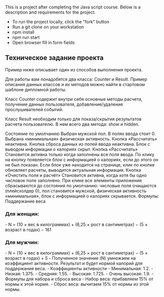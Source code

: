 This is a project after completing the Java script course. Below is a description and requirements for the project.
- To run the project locally, click the "fork" button
- Run a git clone on your workstation
- npm install
- npm run start
- Open browser fill in form fields


<h2>Техническое задание проекта</h2>
Пример ниже описывает один из способов выполнения проекта.

Для работы вам понадобятся два класса: Counter и Result. Пример описания данных классов и их методов можно найти в стартовом шаблоне дипломной работы. 

Класс Counter содержит внутри себя основные  методы расчета, получение данных пользователя, добавление/удаление прослушивателей событий.

Класс Result необходим только для показа/скрытия результатов расчета пользователю. В нем всего два метода: show и hidden.


Состояние по умолчанию
Выбран мужской пол.
В полях ввода стоит 0.
Выбрана «минимальная» физическая активность.
Кнопка «Рассчитать» неактивна.
Кнопка сброса данных из полей ввода неактивна.
Блок с выводом информации о калориях скрыт.
Кнопка «Рассчитать»
Становится активна только когда заполнены все поля ввода.
По клику на кнопку появляется блок с информацией о калориях, если до этого он не был показан. Если блок уже находится на странице, клик по кнопке обновляет расчеты, выводится актуальная информация.
Кнопка «Очистить поля и расчёт»
Становится активна, когда хотя бы одно числовое поле заполнено.
При клике все элементы приложения сбрасываются до состояния по умолчанию: числовые поля очищаются (плейсхолдер 0), пол становится мужской, физическая активность «минимальная», блок с информацией о калориях скрывается.
Формулы:
Поддержание веса
<h3>Для женщин:</h3>
- N = (10 × вес в килограммах) + (6,25 × рост в сантиметрах) − (5 × возраст в годах) − 161
<h3>Для мужчин:</h3>
- N = (10 × вес в килограммах) + (6,25 × рост в сантиметрах) − (5 × возраст в годах) + 5
- Полученное значение (N) умножаем на коэффициент активности. Результат и будет нормой калорий для поддержания веса.
- Коэффициенты активности
- Минимальная: 1.2.
- Низкая: 1.375.
- Средняя: 1.55.
- Высокая: 1.725.
- Очень высокая: 1.9.
- Формулы для набора и сброса веса
- Набор веса: прибавляем 15% от нормы к этой норме.
- Сброс веса: вычитаем 15% от нормы из этой нормы.
